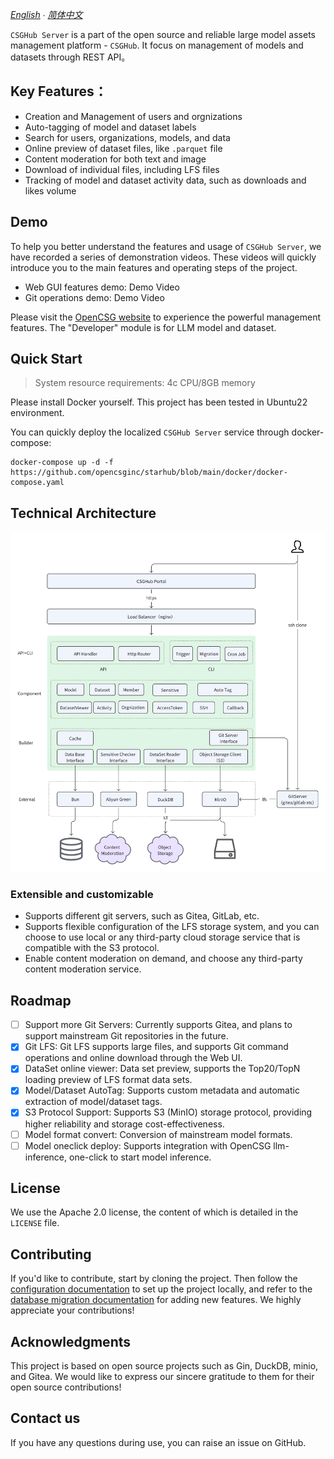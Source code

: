 *[English](README_en.md) ∙ [简体中文](README.md)*

`CSGHub Server` is a part of the open source and reliable large model assets management platform - `CSGHub`. It focus on management of models and datasets through REST API。

## Key Features：
- Creation and Management of users and orgnizations
- Auto-tagging of model and dataset labels
- Search for users, organizations, models, and data
- Online preview of dataset files, like `.parquet` file
- Content moderation for both text and image 
- Download of individual files, including LFS files
- Tracking of model and dataset activity data, such as downloads and likes volume

## Demo
To help you better understand the features and usage of `CSGHub Server`, we have recorded a series of demonstration videos. These videos will quickly introduce you to the main features and operating steps of the project.
- Web GUI features demo: Demo Video
- Git operations demo: Demo Video

Please visit the [OpenCSG website](https://portal.opencsg.com/) to experience the powerful management features. The "Developer" module is for LLM model and dataset.

## Quick Start
> System resource requirements: 4c CPU/8GB memory

Please install Docker yourself. This project has been tested in Ubuntu22 environment.

You can quickly deploy the localized `CSGHub Server` service through docker-compose:
```
docker-compose up -d -f https://github.com/opencsginc/starhub/blob/main/docker/docker-compose.yaml
```

## Technical Architecture
<div align=center>
  <img src="docs/csghub_server-arch.png" alt="csghub-server architecture" width="800px">
</div>

### Extensible and customizable

- Supports different git servers, such as Gitea, GitLab, etc.
- Supports flexible configuration of the LFS storage system, and you can choose to use local or any third-party cloud storage service that is compatible with the S3 protocol.
- Enable content moderation on demand, and choose any third-party content moderation service.

## Roadmap
- [ ] Support more Git Servers: Currently supports Gitea, and plans to support mainstream Git repositories in the future.
- [x] Git LFS: Git LFS supports large files, and supports Git command operations and online download through the Web UI. 
- [x] DataSet online viewer: Data set preview, supports the Top20/TopN loading preview of LFS format data sets. 
- [x] Model/Dataset AutoTag: Supports custom metadata and automatic extraction of model/dataset tags. 
- [x] S3 Protocol Support: Supports S3 (MinIO) storage protocol, providing higher reliability and storage cost-effectiveness.
- [ ] Model format convert: Conversion of mainstream model formats.
- [ ] Model oneclick deploy: Supports integration with OpenCSG llm-inference, one-click to start model inference.

## License
We use the Apache 2.0 license, the content of which is detailed in the `LICENSE` file.

## Contributing
If you'd like to contribute, start by cloning the project. Then follow the [configuration documentation](docs/en/config.md) to set up the project locally, and refer to the [database migration documentation](docs/en/migration.md) for adding new features. We highly appreciate your contributions!

## Acknowledgments
This project is based on open source projects such as Gin, DuckDB, minio, and Gitea. We would like to express our sincere gratitude to them for their open source contributions!

## Contact us
If you have any questions during use, you can raise an issue on GitHub.
